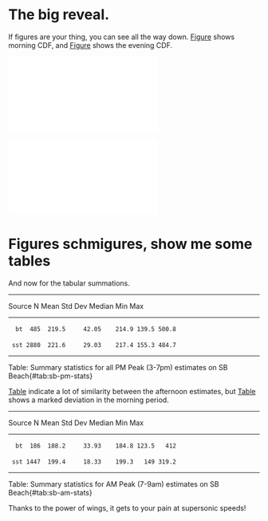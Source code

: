 # The big reveal.

If figures are your thing, you can see all the way down.
[Figure](#fig:ecdf.nb.am) shows morning CDF, and
[Figure](#fig:ecdf.nb.pm) shows the evening CDF.


![Cumulative density function of measured travel times, Northbound, 6 AM{#fig:ecdf.nb.am}](ks_hr_ecdf_n007.pdf)



![Cumulative density function of measured travel times, Northbound, 6 PM{#fig:ecdf.nb.pm}](ks_hr_ecdf_n019.pdf)

# Figures schmigures, show me some tables

And now for the tabular summations.

---------------------------------------------------
  Source    N   Mean   Std Dev   Median   Min   Max
-------- ---- ------ --------- -------- ----- -----
      bt  485  219.5     42.05    214.9 139.5 500.8

     sst 2880  221.6     29.03    217.4 155.3 484.7
---------------------------------------------------

Table: Summary statistics for all PM Peak (3-7pm) estimates on SB Beach{#tab:sb-pm-stats}


[Table](#tab:sb-pm-stats) indicate a lot of similarity between the
afternoon estimates, but [Table](#tab:sb-am-stats) shows a marked
deviation in the morning period.



---------------------------------------------------
  Source    N   Mean   Std Dev   Median   Min   Max
-------- ---- ------ --------- -------- ----- -----
      bt  186  188.2     33.93    184.8 123.5   412

     sst 1447  199.4     18.33    199.3   149 319.2
---------------------------------------------------

Table: Summary statistics for AM Peak (7-9am) estimates on SB Beach{#tab:sb-am-stats}

Thanks to the power of wings, it gets to your pain at supersonic
speeds!

